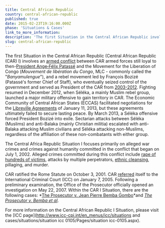 ```yaml
---
title: Central African Republic
country: central-african-republic
published: true
date: 2015-02-23T19:16:00.000Z
phase: 'Situations & Cases'
link_to_more_information:
description: 'The first Situation in the Central African Republic involves sectarian violence caused by the Christian anti-Balaka and Muslim Séléka militias. Within the Central African Republic I Situation, there are two ongoing cases.'
slug: central-african-republic
---
```



The first Situation in the Central African Republic (Central African Republic (CAR) I) involves an [armed conflict](http://www.cfr.org/global/global-conflict-tracker/p32137#!/conflict/violence-in-the-central-african-republic) between CAR armed forces still loyal to then-[President Ange‐F&eacute;lix Patass&eacute;](https://www.washingtonpost.com/local/obituaries/ange-felix-patasse-former-president-of-central-african-republic-dies-at-74/2011/04/06/AF8Em8rC_story.html) and the Movement for the Liberation of Congo (*Mouvement de lib&eacute;ration du Congo*, MLC - commonly called the "*Banyamulengue*"), and a rebel movement led by Fran&ccedil;ois Boziz&eacute; (Patass&eacute;'s former Chief of Staff), who eventually seized control of the government and served as President of the CAR from [2003-2012](http://www.responsibilitytoprotect.org/index.php/crises/crisis-in-the-central-african-republic). Fighting resumed in December 2012, when S&eacute;l&eacute;ka, a mainly Muslim rebel group, launched a major military offensive to gain territory in CAR. The Economic Community of Central African States (ECCAS) facilitated negotiations for the [Libreville Agreements](http://www.un.org/press/en/2013/sc10879.doc.htm) of January 11, 2013, but these agreements ultimately failed to secure lasting peace. By March 2013, a S&eacute;l&eacute;ka offensive forced President Boziz&eacute; into exile. Sectarian attacks between S&eacute;l&eacute;ka (Muslims) and anti-Balaka (mainly Christian militia) escalated with anti-Balaka attacking Muslim civilians and S&eacute;l&eacute;ka attacking non-Muslims, regardless of the affiliation of these non-combatants with either group.

The Central Africa Republic Situation I focuses primarily on alleged war crimes and crimes against humanity committed in the conflict that began on July 1, 2002. Alleged crimes committed during this conflict include [rape of hundreds of victims](https://www.hrw.org/news/2015/12/17/central-african-republic-amid-conflict-rape), attacks by multiple perpetrators, [ethnic cleansing](http://thelede.blogs.nytimes.com/2014/02/12/report-details-atrocities-in-central-african-republic/), pillaging, and murder.

CAR ratified the Rome Statute on October 3, 2001. CAR [referred](https://www.legal-tools.org/uploads/tx_ltpdb/ICCProsecutor_receives_Referral_Concerning_CAR_01.pdf) itself to the International Criminal Court (ICC) on January 7, 2005. Following a preliminary examination, the Office of the Prosecutor officially opened an investigation on May 22, 2007. Within the CAR I Situation, there are the following cases: *[The Prosecutor v. Jean Pierre Bemba Gombo](https://www.aba-icc.org/cases/case/the-prosecutor-v-bemba/)*and *[The Prosecutor v. Bemba et al](https://www.aba-icc.org/cases/case/the-prosecutor-v-bemba-et-al/)*.

For more information on the Central African Republic I Situation, please visit the [ICC page](http://www.icc-cpi.int/en_menus/icc/situations and cases/situations/situation icc 0105/Pages/situation icc-0105.aspx).